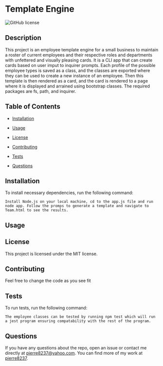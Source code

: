 # Template Engine
![GitHub license](https://img.shields.io/badge/license-MIT-blue.svg)

## Description

This project is an employee template engine for a small business to maintain a roster of current employees and their respective roles and departments with unfettered and visually pleasing cards. It is a CLI app that can create cards based on user imput to inquirer prompts. Each profile of the possible employee types is saved as a class, and the classes are exported where they can be used to create a new instance of an employee. Then this template is then rendered as a card, and the card is rendered to a page where it is displayed and arrained using bootstrap classes. The required packages are fs, path, and inquirer. 

## Table of Contents 

* [Installation](#installation)

* [Usage](#usage)

* [License](#license)

* [Contributing](#contributing)

* [Tests](#tests)

* [Questions](#questions)

## Installation

To install necessary dependencies, run the following command:

```
Install Node.js on your local machine, cd to the app.js file and run node app. Follow the promps to generate a template and navigate to Team.html to see the results.
```

## Usage



## License

This project is licensed under the MIT license.
  
## Contributing

Feel free to change the code as you see fit

## Tests

To run tests, run the following command:

```
The employee classes can be tested by running npm test which will run a jest program ensuring compatability with the rest of the program.
```

## Questions

If you have any questions about the repo, open an issue or contact me directly at pierre8237@yahoo.com. You can find more of my work at [pierre8237](https://github.com/pierre8237/).

